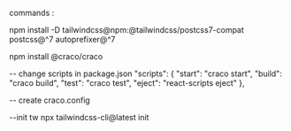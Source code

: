 commands : 

npm install -D tailwindcss@npm:@tailwindcss/postcss7-compat postcss@^7 autoprefixer@^7

npm install @craco/craco

-- change scripts in package.json 
  "scripts": {
    "start": "craco start",
    "build": "craco build",
    "test": "craco test",
    "eject": "react-scripts eject"
  },


  -- create craco.config 

  --init tw
  npx tailwindcss-cli@latest init 

   